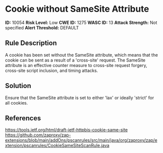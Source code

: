 
# Cookie without SameSite Attribute

**ID:** 10054
**Risk Level:** Low
**CWE ID:** 1275
**WASC ID:** 13
**Attack Strength:** Not specified
**Alert Threshold:** DEFAULT

## Rule Description
A cookie has been set without the SameSite attribute, which means that the cookie can be sent as a result of a 'cross-site' request. The SameSite attribute is an effective counter measure to cross-site request forgery, cross-site script inclusion, and timing attacks.

## Solution
Ensure that the SameSite attribute is set to either 'lax' or ideally 'strict' for all cookies.

## References
https://tools.ietf.org/html/draft-ietf-httpbis-cookie-same-site
https://github.com/zaproxy/zap-extensions/blob/main/addOns/pscanrules/src/main/java/org/zaproxy/zap/extension/pscanrules/CookieSameSiteScanRule.java
